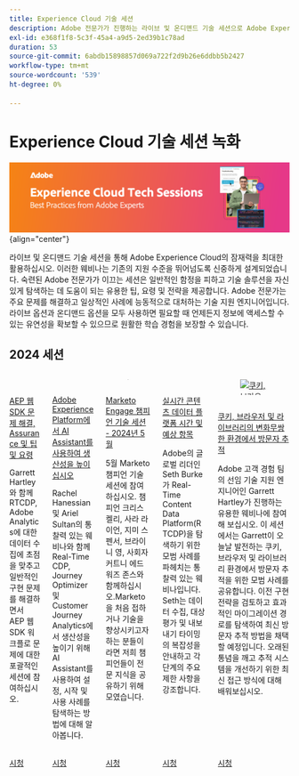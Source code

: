```yaml
---
title: Experience Cloud 기술 세션
description: Adobe 전문가가 진행하는 라이브 및 온디맨드 기술 세션으로 Adobe Experience Cloud 기술을 향상시킵니다. 원활한 학습 경험을 위해 언제든지 실행 가능한 팁과 전략을 얻을 수 있습니다.
exl-id: e368f1f8-5c3f-45a4-a9d5-2ed39b1c78ad
duration: 53
source-git-commit: 6abdb15898857d069a722f2d9b26e6ddbb5b2427
workflow-type: tm+mt
source-wordcount: '539'
ht-degree: 0%

---
```


# Experience Cloud 기술 세션 녹화


![Experience Cloud 기술 세션](./assets/tech-sessions-banner.png){align="center"}

라이브 및 온디맨드 기술 세션을 통해 Adobe Experience Cloud의 잠재력을 최대한 활용하십시오. 이러한 웨비나는 기존의 지원 수준을 뛰어넘도록 신중하게 설계되었습니다. 숙련된 Adobe 전문가가 이끄는 세션은 일반적인 함정을 피하고 기술 솔루션을 자신 있게 탐색하는 데 도움이 되는 유용한 팁, 요령 및 전략을 제공합니다. Adobe 전문가는 주요 문제를 해결하고 일상적인 사례에 능동적으로 대처하는 기술 지원 엔지니어입니다. 라이브 옵션과 온디맨드 옵션을 모두 사용하면 필요할 때 언제든지 정보에 액세스할 수 있는 유연성을 확보할 수 있으므로 원활한 학습 경험을 보장할 수 있습니다.

## 2024 세션

<!-- CARDS
{cta = Watch}

* 2024/aep-web-sdk-troubleshooting.md
* 2024/ai-assistant.md
* 2024/champion-office-hours.md
* 2024/rtcdp-timings.md
* 2024/tracking-visitors.md

-->
<!-- START CARDS HTML - DO NOT MODIFY BY HAND -->
<div class="columns">
    <div class="column is-half-tablet is-half-desktop is-one-third-widescreen" aria-label="AEP Web SDK Troubleshooting, Assurance, and Tips and Tricks">
        <div class="card" style="height: 100%; display: flex; flex-direction: column; height: 100%;">
            <div class="card-image">
                <figure class="image x-is-16by9">
                    <a href="2024/aep-web-sdk-troubleshooting.md" title="AEP 웹 SDK 문제 해결, Assurance 및 팁과 요령" target="_blank" rel="referrer">
                        <img class="is-bordered-r-small" src="https://video.tv.adobe.com/v/3441092/?format=jpeg&nocache=1734134488505" alt="AEP 웹 SDK 문제 해결, Assurance 및 팁과 요령"
                             style="width: 100%; aspect-ratio: 16 / 9; object-fit: cover; overflow: hidden; display: block; margin: auto;">
                    </a>
                </figure>
            </div>
            <div class="card-content is-padded-small" style="display: flex; flex-direction: column; flex-grow: 1; justify-content: space-between;">
                <div class="top-card-content">
                    <p class="headline is-size-6 has-text-weight-bold">
                        <a href="2024/aep-web-sdk-troubleshooting.md" target="_blank" rel="referrer" title="AEP 웹 SDK 문제 해결, Assurance 및 팁과 요령">AEP 웹 SDK 문제 해결, Assurance 및 팁 및 요령</a>
                    </p>
                    <p class="is-size-6">Garrett Hartley와 함께 RTCDP, Adobe Analytics에 대한 데이터 수집에 초점을 맞추고 일반적인 구현 문제를 해결하면서 AEP 웹 SDK 워크플로 문제에 대한 포괄적인 세션에 참여하십시오.</p>
                </div>
                <a href="2024/aep-web-sdk-troubleshooting.md" target="_blank" rel="referrer" class="spectrum-Button spectrum-Button--outline spectrum-Button--primary spectrum-Button--sizeM" style="align-self: flex-start; margin-top: 1rem;">
                    <span class="spectrum-Button-label has-no-wrap has-text-weight-bold">시청</span>
                </a>
            </div>
        </div>
    </div>
    <div class="column is-half-tablet is-half-desktop is-one-third-widescreen" aria-label="Jumpstart Your Productivity with AI Assistant in Adobe Experience Platform">
        <div class="card" style="height: 100%; display: flex; flex-direction: column; height: 100%;">
            <div class="card-image">
                <figure class="image x-is-16by9">
                    <a href="2024/ai-assistant.md" title="Adobe Experience Platform의 AI Assistant를 사용하여 생산성 향상" target="_blank" rel="referrer">
                        <img class="is-bordered-r-small" src="https://video.tv.adobe.com/v/3435344/?format=jpeg&nocache=1734134488516" alt="Adobe Experience Platform의 AI Assistant를 사용하여 생산성 향상"
                             style="width: 100%; aspect-ratio: 16 / 9; object-fit: cover; overflow: hidden; display: block; margin: auto;">
                    </a>
                </figure>
            </div>
            <div class="card-content is-padded-small" style="display: flex; flex-direction: column; flex-grow: 1; justify-content: space-between;">
                <div class="top-card-content">
                    <p class="headline is-size-6 has-text-weight-bold">
                        <a href="2024/ai-assistant.md" target="_blank" rel="referrer" title="Adobe Experience Platform의 AI Assistant를 사용하여 생산성 향상">Adobe Experience Platform에서 AI Assistant를 사용하여 생산성을 높이십시오</a>
                    </p>
                    <p class="is-size-6">Rachel Hanessian 및 Ariel Sultan의 통찰력 있는 웨비나와 함께 Real-Time CDP, Journey Optimizer 및 Customer Journey Analytics에서 생산성을 높이기 위해 AI Assistant를 사용하여 설정, 시작 및 사용 사례를 탐색하는 방법에 대해 알아봅니다.</p>
                </div>
                <a href="2024/ai-assistant.md" target="_blank" rel="referrer" class="spectrum-Button spectrum-Button--outline spectrum-Button--primary spectrum-Button--sizeM" style="align-self: flex-start; margin-top: 1rem;">
                    <span class="spectrum-Button-label has-no-wrap has-text-weight-bold">시청</span>
                </a>
            </div>
        </div>
    </div>
    <div class="column is-half-tablet is-half-desktop is-one-third-widescreen" aria-label="Marketo Engage Champion Tech Sessions - May 2024">
        <div class="card" style="height: 100%; display: flex; flex-direction: column; height: 100%;">
            <div class="card-image">
                <figure class="image x-is-16by9">
                    <a href="2024/champion-office-hours.md" title="Marketo Engage 챔피언 기술 세션 - 2024년 5월" target="_blank" rel="referrer">
                        <img class="is-bordered-r-small" src="https://video.tv.adobe.com/v/3429357/?format=jpeg&nocache=1734134488519" alt="Marketo Engage 챔피언 기술 세션 - 2024년 5월"
                             style="width: 100%; aspect-ratio: 16 / 9; object-fit: cover; overflow: hidden; display: block; margin: auto;">
                    </a>
                </figure>
            </div>
            <div class="card-content is-padded-small" style="display: flex; flex-direction: column; flex-grow: 1; justify-content: space-between;">
                <div class="top-card-content">
                    <p class="headline is-size-6 has-text-weight-bold">
                        <a href="2024/champion-office-hours.md" target="_blank" rel="referrer" title="Marketo Engage 챔피언 기술 세션 - 2024년 5월">Marketo Engage 챔피언 기술 세션 - 2024년 5월</a>
                    </p>
                    <p class="is-size-6">5월 Marketo 챔피언 기술 세션에 참여하십시오. 챔피언 크리스 켈리, 사라 라이언, 지미 스펜서, 브라이니 영, 사회자 커트니 에드워즈 존스와 함께하십시오.Marketo을 처음 접하거나 기술을 향상시키고자 하는 분들이라면 저희 챔피언들이 전문 지식을 공유하기 위해 모였습니다.</p>
                </div>
                <a href="2024/champion-office-hours.md" target="_blank" rel="referrer" class="spectrum-Button spectrum-Button--outline spectrum-Button--primary spectrum-Button--sizeM" style="align-self: flex-start; margin-top: 1rem;">
                    <span class="spectrum-Button-label has-no-wrap has-text-weight-bold">시청</span>
                </a>
            </div>
        </div>
    </div>
    <div class="column is-half-tablet is-half-desktop is-one-third-widescreen" aria-label="Real-Time Content Data Platform Timings and What to Expect">
        <div class="card" style="height: 100%; display: flex; flex-direction: column; height: 100%;">
            <div class="card-image">
                <figure class="image x-is-16by9">
                    <a href="2024/rtcdp-timings.md" title="실시간 컨텐츠 데이터 플랫폼 시간 및 예상 내용" target="_blank" rel="referrer">
                        <img class="is-bordered-r-small" src="https://video.tv.adobe.com/v/3432992/?format=jpeg&nocache=1734134488510" alt="실시간 컨텐츠 데이터 플랫폼 시간 및 예상 내용"
                             style="width: 100%; aspect-ratio: 16 / 9; object-fit: cover; overflow: hidden; display: block; margin: auto;">
                    </a>
                </figure>
            </div>
            <div class="card-content is-padded-small" style="display: flex; flex-direction: column; flex-grow: 1; justify-content: space-between;">
                <div class="top-card-content">
                    <p class="headline is-size-6 has-text-weight-bold">
                        <a href="2024/rtcdp-timings.md" target="_blank" rel="referrer" title="실시간 컨텐츠 데이터 플랫폼 시간 및 예상 내용">실시간 콘텐츠 데이터 플랫폼 시간 및 예상 항목</a>
                    </p>
                    <p class="is-size-6">Adobe의 글로벌 리더인 Seth Burke가 Real-Time Content Data Platform(RTCDP)을 탐색하기 위한 모범 사례를 파헤치는 통찰력 있는 웨비나입니다. Seth는 데이터 수집, 대상 평가 및 내보내기 타이밍의 복잡성을 안내하고 각 단계의 주요 제한 사항을 강조합니다.</p>
                </div>
                <a href="2024/rtcdp-timings.md" target="_blank" rel="referrer" class="spectrum-Button spectrum-Button--outline spectrum-Button--primary spectrum-Button--sizeM" style="align-self: flex-start; margin-top: 1rem;">
                    <span class="spectrum-Button-label has-no-wrap has-text-weight-bold">시청</span>
                </a>
            </div>
        </div>
    </div>
    <div class="column is-half-tablet is-half-desktop is-one-third-widescreen" aria-label="Tracking Visitors in the Ever-Changing Landscape of Cookies, Browsers, and Libraries">
        <div class="card" style="height: 100%; display: flex; flex-direction: column; height: 100%;">
            <div class="card-image">
                <figure class="image x-is-16by9">
                    <a href="2024/tracking-visitors.md" title="쿠키, 브라우저 및 라이브러리의 변화무쌍한 환경에서 방문자 추적" target="_blank" rel="referrer">
                        <img class="is-bordered-r-small" src="https://video.tv.adobe.com/v/3434925/?format=jpeg&nocache=1734134488525" alt="쿠키, 브라우저 및 라이브러리의 변화무쌍한 환경에서 방문자 추적"
                             style="width: 100%; aspect-ratio: 16 / 9; object-fit: cover; overflow: hidden; display: block; margin: auto;">
                    </a>
                </figure>
            </div>
            <div class="card-content is-padded-small" style="display: flex; flex-direction: column; flex-grow: 1; justify-content: space-between;">
                <div class="top-card-content">
                    <p class="headline is-size-6 has-text-weight-bold">
                        <a href="2024/tracking-visitors.md" target="_blank" rel="referrer" title="쿠키, 브라우저 및 라이브러리의 변화무쌍한 환경에서 방문자 추적">쿠키, 브라우저 및 라이브러리의 변화무쌍한 환경에서 방문자 추적</a>
                    </p>
                    <p class="is-size-6">Adobe 고객 경험 팀의 선임 기술 지원 엔지니어인 Garrett Hartley가 진행하는 유용한 웨비나에 참여해 보십시오. 이 세션에서는 Garrett이 오늘날 발전하는 쿠키, 브라우저 및 라이브러리 환경에서 방문자 추적을 위한 모범 사례를 공유합니다. 이전 구현 전략을 검토하고 효과적인 마이그레이션 경로를 탐색하여 최신 방문자 추적 방법을 채택할 예정입니다. 오래된 통념을 깨고 추적 시스템을 개선하기 위한 최신 접근 방식에 대해 배워보십시오.</p>
                </div>
                <a href="2024/tracking-visitors.md" target="_blank" rel="referrer" class="spectrum-Button spectrum-Button--outline spectrum-Button--primary spectrum-Button--sizeM" style="align-self: flex-start; margin-top: 1rem;">
                    <span class="spectrum-Button-label has-no-wrap has-text-weight-bold">시청</span>
                </a>
            </div>
        </div>
    </div>
</div>
<!-- END CARDS HTML - DO NOT MODIFY BY HAND -->